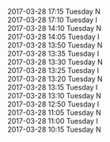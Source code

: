 2017-03-28 17:15 Tuesday  N  
2017-03-28 17:10 Tuesday  I  
2017-03-28 14:10 Tuesday  N  
2017-03-28 14:05 Tuesday  I  
2017-03-28 13:50 Tuesday  N  
2017-03-28 13:35 Tuesday  I  
2017-03-28 13:30 Tuesday  N  
2017-03-28 13:25 Tuesday  I  
2017-03-28 13:20 Tuesday  N  
2017-03-28 13:15 Tuesday  I  
2017-03-28 13:10 Tuesday  N  
2017-03-28 12:50 Tuesday  I  
2017-03-28 11:05 Tuesday  N  
2017-03-28 11:00 Tuesday  I  
2017-03-28 10:15 Tuesday  N  
